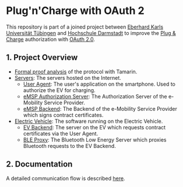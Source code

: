 # Plug'n'Charge with OAuth 2

This repository is part of a joined project between [Eberhard Karls Universität Tübingen](https://uni-tuebingen.de) and [Hochschule Darmstadt](https://h-da.de) to improve the [Plug & Charge](https://de.wikipedia.org/wiki/ISO_15118) authorization with [OAuth 2.0](https://datatracker.ietf.org/doc/html/rfc6749).


## 1. Project Overview

- [Formal proof analysis](./Tamarin/README.md) of the protocol with Tamarin.
- [Servers](./servers/README.md): The servers hosted on the Internet.
  - [User Agent](./servers/user-agent/README.md): The user's application on the smartphone. Used to authorize the EV for charging.
  - [eMSP Authorization Server](./servers/emsp-as/README.md): The Authorization Server of the e-Mobility Service Provider.
  - [eMSP Backend](./servers/emsp-backend/README.md): The Backend of the e-Mobility Service Provider which signs contract certificates.
- [Electric Vehicle](./ev/README.md): The software running on the Electric Vehicle.
  - [EV Backend](./ev/ev-backend/README.md): The server on the EV which requests contract certificates via the User Agent.
  - [BLE Proxy](./ev/ble-proxy/README.md): The Bluetooth Low Energy Server which proxies Bluetooth requests to the EV Backend.


## 2. Documentation

A detailed communication flow is described [here](./docs.md).
